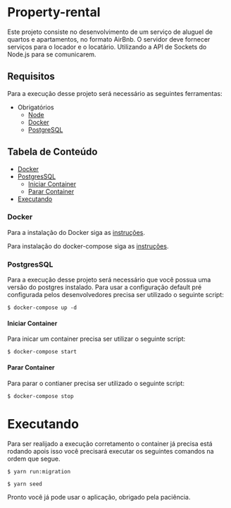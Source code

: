 # Property-rental
Este projeto consiste no desenvolvimento de um serviço de aluguel de quartos e apartamentos, no formato AirBnb. O servidor deve fornecer serviços para o locador e o locatário. Utilizando a API de Sockets do Node.js para se comunicarem.


## Requisitos
Para a execução desse projeto será necessário as seguintes ferramentas:

- Obrigatórios
  - [Node](https://nodejs.org/en/)
  - [Docker](https://docs.docker.com/)
  - [PostgreSQL](https://www.postgresql.org/)

<!-- TABLE OF CONTENTS -->

## Tabela de Conteúdo

- [Docker](#docker)
- [PostgresSQL](#postgressql)
  - [Iniciar Container](#iniciar-container)
  - [Parar Container](#parar-container)
- [Executando](#executando)

### Docker
  Para a instalação do Docker siga as [instruções](https://docs.docker.com/engine/install/).

  Para instalação do docker-compose siga as [instruções](https://docs.docker.com/compose/install/).

### PostgresSQL
  Para a execução desse projeto será necessário que você possua uma versão do postgres instalado.
  Para usar a configuração default pré configurada pelos desenvolvedores precisa ser utilizado o seguinte script:

  ```$ docker-compose up -d```

#### Iniciar Container
  Para inicar um container precisa ser utilizar o seguinte script:

  ```$ docker-compose start```
#### Parar Container
  Para parar o contianer precisa ser utilizado o seguinte script:
  
  ```$ docker-compose stop```

# Executando
  Para ser realijado a execução corretamento o container já precisa está rodando apois isso você precisará executar os seguintes comandos na ordem que segue.

  ```$ yarn run:migration```

  ```$ yarn seed```

  Pronto você já pode usar o aplicação, obrigado pela paciência.